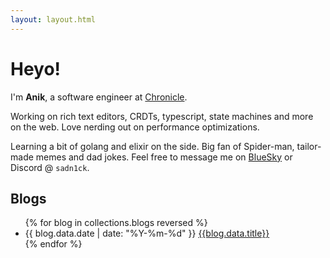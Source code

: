 ```yaml
---
layout: layout.html
---
```


# Heyo!

I'm **Anik**, a software engineer at [Chronicle](https://chroniclehq.com).

Working on rich text editors, CRDTs, typescript, state machines and more on the web. Love nerding out on performance optimizations.

Learning a bit of golang and elixir on the side. Big fan of Spider-man, tailor-made memes and dad jokes. Feel free to message me on [BlueSky](https://bsky.app/profile/anikd.com) or Discord @ `sadn1ck`.

## Blogs

<ul class="blog-list">
{% for blog in collections.blogs reversed %}
<li>
    <span class="date">
      <time>{{ blog.data.date | date: "%Y-%m-%d" }}</time>
    </span>
    <a href="{{blog.url}}">
      <span class="title">{{blog.data.title}}</span>
    </a>
  </li>
{% endfor %}
</ul>
